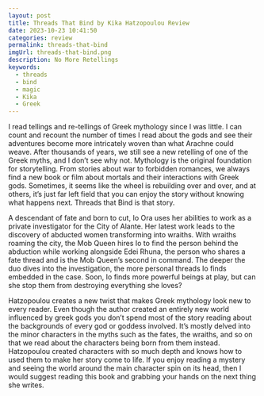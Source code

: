 ```yaml
---
layout: post
title: Threads That Bind by Kika Hatzopoulou Review
date: 2023-10-23 10:41:50
categories: review
permalink: threads-that-bind
imgUrl: threads-that-bind.png
description: No More Retellings
keywords:
  - threads
  - bind
  - magic
  - Kika
  - Greek
---
```

I read tellings and re-tellings of Greek mythology since I was little. I can count and recount the number of times I read about the gods and see their adventures become more intricately woven than what Arachne could weave. After thousands of years, we still see a new retelling of one of the Greek myths, and I don’t see why not. Mythology is the original foundation for storytelling. From stories about war to forbidden romances, we always find a new book or film about mortals and their interactions with Greek gods. Sometimes, it seems like the wheel is rebuilding over and over, and at others, it’s just far left field that you can enjoy the story without knowing what happens next. Threads that Bind is that story. 

A descendant of fate and born to cut, Io Ora uses her abilities to work as a private investigator for the City of Alante. Her latest work leads to the discovery of abducted women transforming into wraiths. With wraiths roaming the city, the Mob Queen hires Io to find the person behind the abduction while working alongside Edei Rhuna, the person who shares a fate thread and is the Mob Queen’s second in command. The deeper the duo dives into the investigation, the more personal threads Io finds embedded in the case. Soon, Io finds more powerful beings at play, but can she stop them from destroying everything she loves?

Hatzopoulou creates a new twist that makes Greek mythology look new to every reader. Even though the author created an entirely new world influenced by greek gods you don’t spend most of the story reading about the backgrounds of every god or goddess involved. It’s mostly delved into the minor characters in the myths such as the fates, the wraiths, and so on that we read about the characters being born from them instead. Hatzopoulou created characters with so much depth and knows how to used them to make her story come to life. If you enjoy reading a mystery and seeing the world around the main character spin on its head, then I would suggest reading this book and grabbing your hands on the next thing she writes.
